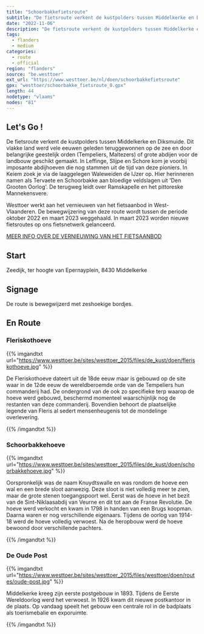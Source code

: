 ```yaml
---
title: "Schoorbakkefietsroute"
subtitle: "De fietsroute verkent de kustpolders tussen Middelkerke en Diksmuide"
date: "2022-11-06"
description: "De fietsroute verkent de kustpolders tussen Middelkerke en Diksmuide" 
tags:
  - flanders
  - medium
categories: 
  - route
  - official
region: "flanders"
source: "be.westtoer"
ext_url: "https://www.westtoer.be/nl/doen/schoorbakkefietsroute"
gpx: "westtoer/schoorbakke_fietsroute_0.gpx"
length: 44
nodetype: "vlaams"
nodes: "81"
---
```


## Let's Go !

De fietsroute verkent de kustpolders tussen Middelkerke en Diksmuide. Dit vlakke land werd vele eeuwen geleden teruggewonnen op de zee en door belangrijke geestelijk orden (Tempeliers, Maltezers) of grote abdijen voor de landbouw geschikt gemaakt. In Leffinge, Slijpe en Schore kom je voorbij imposante abdijhoeven die nog stammen uit de tijd van deze pioniers. In Keiem zoek je via de laaggelegen Waleweiden de IJzer op. Hier herinneren namen als Tervaete en Schoorbakke aan bloedige veldslagen uit 'Den Grooten Oorlog'. De terugweg leidt over Ramskapelle en het pittoreske Mannekensvere.

Westtoer werkt aan het vernieuwen van het fietsaanbod in West-Vlaanderen. De bewegwijzering van deze route wordt tussen de periode oktober 2022 en maart 2023 weggehaald. In maart 2023 worden nieuwe fietsroutes op ons fietsnetwerk gelanceerd. 

[MEER INFO OVER DE VERNIEUWING VAN HET FIETSAANBOD](https://www.westtoer.be/nl/vernieuwdrecreatiefaanbodfietsen)

## Start 

Zeedijk, ter hoogte van Epernayplein, 8430 Middelkerke

## Signage

De route is bewegwijzerd met zeshoekige bordjes.

## En Route

### Fleriskothoeve

{{% imgandtxt url="https://www.westtoer.be/sites/westtoer_2015/files/de_kust/doen/fleriskothoeve.jpg" %}}

De Fleriskothoeve dateert uit de 18de eeuw maar is gebouwd op de site waar in de 12de eeuw de wereldberoemde orde van de Tempeliers hun commanderij had. De ondergrond van de ook zo specifieke terp waarop de hoeve werd gebouwd, beschermd momenteel waarschijnlijk nog de restanten van deze commanderij. Bovendien behoort de plaatselijke legende van Fleris al sedert mensenheugenis tot de mondelinge overlevering.

{{% /imgandtxt %}}

### Schoorbakkehoeve

{{% imgandtxt url="https://www.westtoer.be/sites/westtoer_2015/files/de_kust/doen/schoorbakkehoeve.jpg" %}}

Oorspronkelijk was de naam Knuydtswalle en was rondom de hoeve een wal en een brede sloot aanwezig. Deze sloot is niet volledig meer te zien, maar de grote stenen toegangspoort wel. Eerst was de hoeve in het bezit van de Sint-Niklaasabdij van Veurne en dit tot aan de Franse Revolutie. De hoeve werd verkocht en kwam in 1798 in handen van een Brugs koopman. Daarna waren er nog verschillende eigenaars. Tijdens de oorlog van 1914-18 werd de hoeve volledig verwoest. Na de heropbouw werd de hoeve bewoond door verschillende pachters.

{{% /imgandtxt %}}

### De Oude Post

{{% imgandtxt url="https://www.westtoer.be/sites/westtoer_2015/files/westtoer/doen/routes/oude-post.jpg" %}}

Middelkerke kreeg zijn eerste postgebouw in 1893. Tijdens de Eerste Wereldoorlog werd het verwoest. In 1926 kwam dit nieuwe postkantoor in de plaats. Op vandaag speelt het gebouw een centrale rol in de badplaats als toerismebalie en exporuimte.

{{% /imgandtxt %}}